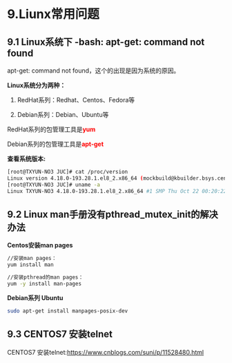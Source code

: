 # 9.Liunx常用问题

## 9.1 Linux系统下 -bash: apt-get: command not found

apt-get: command not found，这个的出现是因为系统的原因。

**Linux系统分为两种：**  
1. RedHat系列：Redhat、Centos、Fedora等 

2. Debian系列：Debian、Ubuntu等 

RedHat系列的包管理工具是<font color='red'><strong>yum</strong></font>

Debian系列的包管理工具是<font color='red'><strong>apt-get</strong></font>

**查看系统版本:**

```sh
[root@TXYUN-NO3 JUC]# cat /proc/version
Linux version 4.18.0-193.28.1.el8_2.x86_64 (mockbuild@kbuilder.bsys.centos.org) (gcc version 8.3.1 20191121 (Red Hat 8.3.1-5) (GCC)) #1 SMP Thu Oct 22 00:20:22 UTC 2020
[root@TXYUN-NO3 JUC]# uname -a
Linux TXYUN-NO3 4.18.0-193.28.1.el8_2.x86_64 #1 SMP Thu Oct 22 00:20:22 UTC 2020 x86_64 x86_64 x86_64 GNU/Linux
```
## 9.2  Linux man手册没有pthread_mutex_init的解决办法

**Centos安装man pages**
```sh
//安装man pages：
yum install man

//安装pthread的man pages：
yum -y install man-pages
```
**Debian系列 Ubuntu**
```sh
sudo apt-get install manpages-posix-dev 
```

## 9.3 CENTOS7 安装telnet

<a herf="https://www.cnblogs.com/suni/p/11528480.html">CENTOS7 安装telnet:https://www.cnblogs.com/suni/p/11528480.html</a>